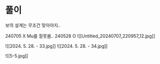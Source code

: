 # 풀이
보의 설계는 무조건 맞아야지..

240705 X Mu를 잘못봄..
240528 O
![[Untitled_20240707_220957_12.jpg]]



![[2024. 5. 28. - 33.jpg]]
![[2024. 5. 28. - 34.jpg]]

![[5-5.jpg]]